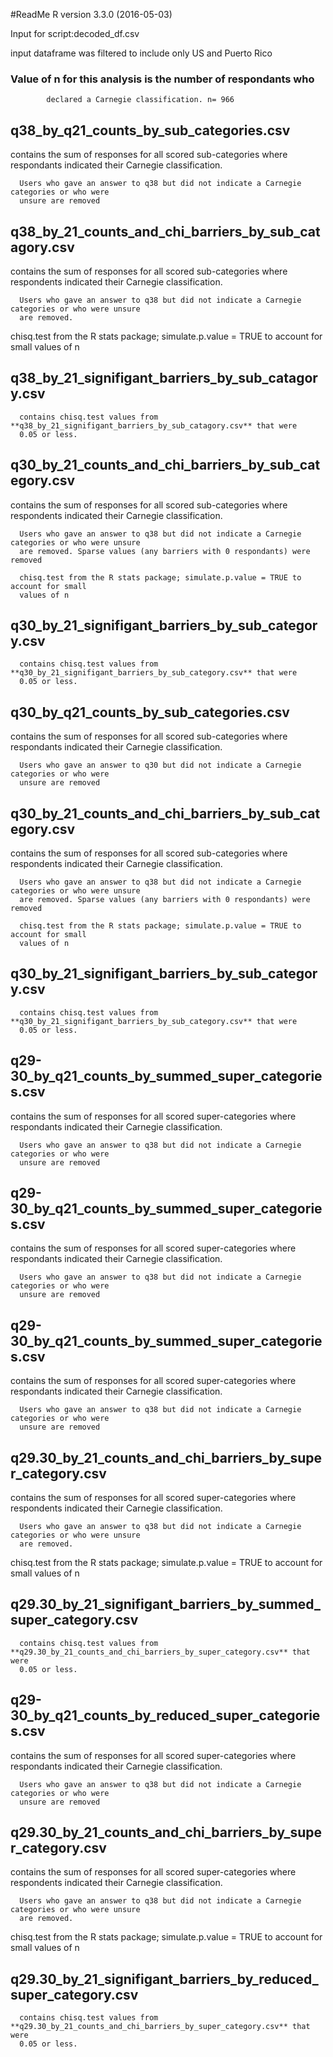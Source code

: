 #ReadMe
R version 3.3.0 (2016-05-03)

 Input for script:decoded_df.csv

 input dataframe was filtered to include only US and Puerto Rico
### Value of n for this analysis is the number of respondants who
            declared a Carnegie classification. n= 966

## q38_by_q21_counts_by_sub_categories.csv 
 contains the sum of responses 
      for all scored sub-categories where respondants indicated their Carnegie classification.
 
      Users who gave an answer to q38 but did not indicate a Carnegie categories or who were 
      unsure are removed

## q38_by_21_counts_and_chi_barriers_by_sub_catagory.csv 
 contains the sum of responses 
      for all scored sub-categories where respondents indicated their Carnegie classification. 
 
      Users who gave an answer to q38 but did not indicate a Carnegie categories or who were unsure 
      are removed. 
 chisq.test from the R stats package; simulate.p.value = TRUE to account for small
      values of n

## q38_by_21_signifigant_barriers_by_sub_catagory.csv
 
      contains chisq.test values from **q38_by_21_signifigant_barriers_by_sub_catagory.csv** that were 
      0.05 or less.

## q30_by_21_counts_and_chi_barriers_by_sub_category.csv 
 contains the sum of responses 
      for all scored sub-categories where respondents indicated their Carnegie classification. 
 
      Users who gave an answer to q38 but did not indicate a Carnegie categories or who were unsure 
      are removed. Sparse values (any barriers with 0 respondants) were removed 
 
      chisq.test from the R stats package; simulate.p.value = TRUE to account for small
      values of n

## q30_by_21_signifigant_barriers_by_sub_category.csv
 
      contains chisq.test values from **q30_by_21_signifigant_barriers_by_sub_category.csv** that were 
      0.05 or less.

## q30_by_q21_counts_by_sub_categories.csv 
 contains the sum of responses 
      for all scored sub-categories where respondants indicated their Carnegie classification.
 
      Users who gave an answer to q30 but did not indicate a Carnegie categories or who were 
      unsure are removed

## q30_by_21_counts_and_chi_barriers_by_sub_category.csv 
 contains the sum of responses 
      for all scored sub-categories where respondents indicated their Carnegie classification. 
 
      Users who gave an answer to q38 but did not indicate a Carnegie categories or who were unsure 
      are removed. Sparse values (any barriers with 0 respondants) were removed 
 
      chisq.test from the R stats package; simulate.p.value = TRUE to account for small
      values of n

## q30_by_21_signifigant_barriers_by_sub_category.csv
 
      contains chisq.test values from **q30_by_21_signifigant_barriers_by_sub_category.csv** that were 
      0.05 or less.

## q29-30_by_q21_counts_by_summed_super_categories.csv
 contains the sum of responses 
      for all scored super-categories where respondants indicated their Carnegie classification.
 
      Users who gave an answer to q38 but did not indicate a Carnegie categories or who were 
      unsure are removed

## q29-30_by_q21_counts_by_summed_super_categories.csv
 contains the sum of responses 
      for all scored super-categories where respondants indicated their Carnegie classification.
 
      Users who gave an answer to q38 but did not indicate a Carnegie categories or who were 
      unsure are removed

## q29-30_by_q21_counts_by_summed_super_categories.csv
 contains the sum of responses 
      for all scored super-categories where respondants indicated their Carnegie classification.
 
      Users who gave an answer to q38 but did not indicate a Carnegie categories or who were 
      unsure are removed

## q29.30_by_21_counts_and_chi_barriers_by_super_category.csv 
 contains the sum of responses 
      for all scored super-categories where respondents indicated their Carnegie classification. 
 
      Users who gave an answer to q38 but did not indicate a Carnegie categories or who were unsure 
      are removed. 
 chisq.test from the R stats package; simulate.p.value = TRUE to account for small
      values of n

## q29.30_by_21_signifigant_barriers_by_summed_super_category.csv
 
      contains chisq.test values from **q29.30_by_21_counts_and_chi_barriers_by_super_category.csv** that were 
      0.05 or less.

## q29-30_by_q21_counts_by_reduced_super_categories.csv
 contains the sum of responses 
      for all scored super-categories where respondants indicated their Carnegie classification.
 
      Users who gave an answer to q38 but did not indicate a Carnegie categories or who were 
      unsure are removed

## q29.30_by_21_counts_and_chi_barriers_by_super_category.csv 
 contains the sum of responses 
      for all scored super-categories where respondents indicated their Carnegie classification. 
 
      Users who gave an answer to q38 but did not indicate a Carnegie categories or who were unsure 
      are removed. 
 chisq.test from the R stats package; simulate.p.value = TRUE to account for small
      values of n

## q29.30_by_21_signifigant_barriers_by_reduced_super_category.csv
 
      contains chisq.test values from **q29.30_by_21_counts_and_chi_barriers_by_super_category.csv** that were 
      0.05 or less.
